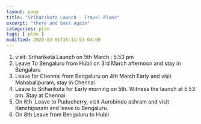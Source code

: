 ```yaml
---
layout: page
title: "Sriharikota Launch - Travel Plans"
excerpt: "there and back again"
categories: plan
tags: [ plan ]
modified: 2020-03-01T15:11:53-04:00
---
```



1. visit: Sriharikota Launch on 5th March : 5.53 pm
2. Leave To Bengaluru from Hubli on 3rd March afternoon and stay in Bengaluru
3. Leave for Chennai from Bengaluru on 4th March Early and visit Mahabalipuram, stay in Chennai
4. Leave to Sriharikota for Early morning on 5th. Witness the launch at 5.53 pm. Stay at Chennai
5. On 6th ,Leave to Puducherry, visit Aurobindo ashram and visit Kanchipuram and leave to Bengaluru.
6. On 8th Leave from Bengaluru to Hubli
